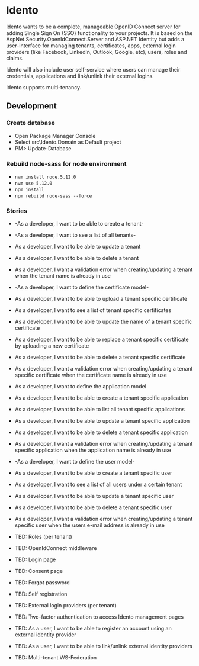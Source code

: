 # Idento

Idento wants to be a complete, manageable OpenID Connect server for adding Single Sign On (SSO) functionality to your projects. It is based on the AspNet.Security.OpenIdConnect.Server and ASP.NET Identity but adds a user-interface for managing tenants, certificates, apps, external login providers (like Facebook, LinkedIn, Outlook, Google, etc), users, roles and claims.

Idento will also include user self-service where users can manage their credentials, applications and link/unlink their external logins.

Idento supports multi-tenancy.

## Development

### Create database

- Open Package Manager Console
- Select src\Idento.Domain as Default project
- PM> Update-Database

### Rebuild node-sass for node environment

- `nvm install node.5.12.0`
- `nvm use 5.12.0`
- `npm install`
- `npm rebuild node-sass --force`

### Stories

- -As a developer, I want to be able to create a tenant-
- -As a developer, I want to see a list of all tenants-
- As a developer, I want to be able to update a tenant
- As a developer, I want to be able to delete a tenant
- As a developer, I want a validation error when creating/updating a tenant when the tenant name is already in use

- -As a developer, I want to define the certificate model-
- As a developer, I want to be able to upload a tenant specific certificate
- As a developer, I want to see a list of tenant specific certificates
- As a developer, I want to be able to update the name of a tenant specific certificate
- As a developer, I want to be able to replace a tenant specific certificate by uploading a new certificate
- As a developer, I want to be able to delete a tenant specific certificate
- As a developer, I want a validation error when creating/updating a tenant specific certificate when the certificate name is already in use

- As a developer, I want to define the application model
- As a developer, I want to be able to create a tenant specific application
- As a developer, I want to be able to list all tenant specific applications
- As a developer, I want to be able to update a tenant specific application
- As a developer, I want to be able to delete a tenant specific application
- As a developer, I want a validation error when creating/updating a tenant specific application when the application name is already in use

- -As a developer, I want to define the user model-
- As a developer, I want to be able to create a tenant specific user
- As a developer, I want to see a list of all users under a certain tenant
- As a developer, I want to be able to update a tenant specific user
- As a developer, I want to be able to delete a tenant specific user
- As a developer, I want a validation error when creating/updating a tenant specific user when the users e-mail address is already in use

- TBD: Roles (per tenant)

- TBD: OpenIdConnect middleware

- TBD: Login page

- TBD: Consent page

- TBD: Forgot password

- TBD: Self registration

- TBD: External login providers (per tenant)

- TBD: Two-factor authentication to access Idento management pages

- TBD: As a user, I want to be able to register an account using an external identity provider

- TBD: As a user, I want to be able to link/unlink external identity providers

- TBD: Multi-tenant WS-Federation

